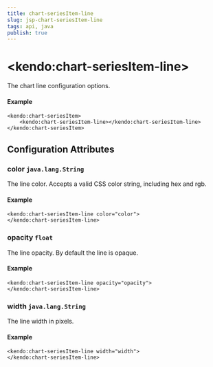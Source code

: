 ```yaml
---
title: chart-seriesItem-line
slug: jsp-chart-seriesItem-line
tags: api, java
publish: true
---
```


# \<kendo:chart-seriesItem-line\>

The chart line configuration options.

#### Example
    <kendo:chart-seriesItem>
        <kendo:chart-seriesItem-line></kendo:chart-seriesItem-line>
    </kendo:chart-seriesItem>

## Configuration Attributes

### color `java.lang.String`

The line color. Accepts a valid CSS color string, including hex and rgb.

#### Example
    <kendo:chart-seriesItem-line color="color">
    </kendo:chart-seriesItem-line>

### opacity `float`

The line opacity. By default the line is opaque.

#### Example
    <kendo:chart-seriesItem-line opacity="opacity">
    </kendo:chart-seriesItem-line>

### width `java.lang.String`

The line width in pixels.

#### Example
    <kendo:chart-seriesItem-line width="width">
    </kendo:chart-seriesItem-line>

